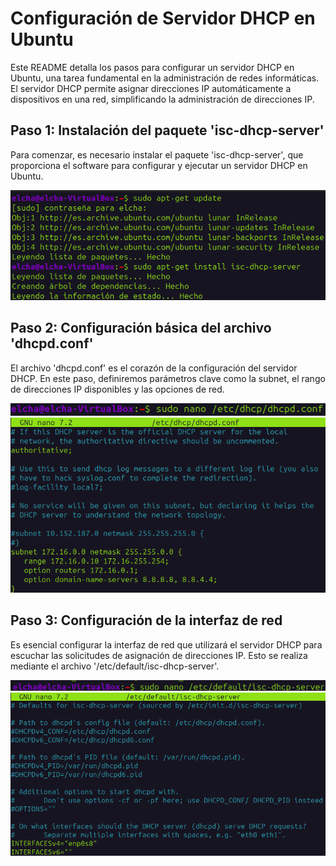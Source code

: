 # Configuración de Servidor DHCP en Ubuntu
Este README detalla los pasos para configurar un servidor DHCP en Ubuntu, una tarea fundamental en la administración de redes informáticas. El servidor DHCP permite asignar direcciones IP automáticamente a dispositivos en una red, simplificando la administración de direcciones IP.
## Paso 1: Instalación del paquete 'isc-dhcp-server'
Para comenzar, es necesario instalar el paquete 'isc-dhcp-server', que proporciona el software para configurar y ejecutar un servidor DHCP en Ubuntu.

![instalacion isc-dhcp-server](https://github.com/CarlosAlvarezDiaz/DHCP_maquina_virtual/blob/4889a25bd2dd092c1cd3b5a09d5d0c38c8fcd812/instalarDHCP.png)

## Paso 2: Configuración básica del archivo 'dhcpd.conf'
El archivo 'dhcpd.conf' es el corazón de la configuración del servidor DHCP. En este paso, definiremos parámetros clave como la subnet, el rango de direcciones IP disponibles y las opciones de red.

![abrir el archivo dhcpd.conf desde el editor de texto](https://github.com/CarlosAlvarezDiaz/DHCP_maquina_virtual/blob/0c851ff6e9b355d0e6eea79e7c77a1960d6ad055/configuracion.png)
![configuracion del archivo dhcpd.conf](https://github.com/CarlosAlvarezDiaz/DHCP_maquina_virtual/blob/0c851ff6e9b355d0e6eea79e7c77a1960d6ad055/configuracionbasica.png)

## Paso 3: Configuración de la interfaz de red
Es esencial configurar la interfaz de red que utilizará el servidor DHCP para escuchar las solicitudes de asignación de direcciones IP. Esto se realiza mediante el archivo '/etc/default/isc-dhcp-server'.

![abrir el archivo de configuracion de la interfaz de red desde el editor de texto](https://github.com/CarlosAlvarezDiaz/DHCP_maquina_virtual/blob/af6b310c2452792e04887027a75ee2db39ec38f4/red.png)
![configuracion de la interfaz de red](https://github.com/CarlosAlvarezDiaz/DHCP_maquina_virtual/blob/af6b310c2452792e04887027a75ee2db39ec38f4/configuracionred.png)